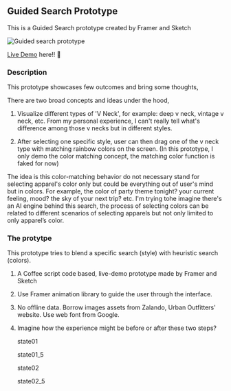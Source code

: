 ## Guided Search Prototype
This is a Guided Search prototype created by Framer and Sketch

![Guided search prototype](https://media.giphy.com/media/2xPPD5n2ERJTJi83aQ/giphy.gif)

[Live Demo](https://framer.cloud/nslkn) here!! :rocket:

### Description
This prototype showcases few outcomes and bring some thoughts,

There are two broad concepts and ideas under the hood,
1. Visualize different types of 'V Neck', for example: deep v neck, vintage v neck, etc. 
From my personal experience, I can't really tell what's difference among those v necks but in different styles.

2. After selecting one specific style, user can then drag one of the v neck type with matching rainbow colors on the screen. (In this prototype, I only demo the color matching concept, the matching color function is faked for now) 

The idea is this color-matching behavior do not necessary stand for selecting apparel's color only but could be everything out of user's mind but in colors. For example, the color of party theme tonight? your current feeling, mood? the sky of your next trip? etc. I'm trying tohe imagine there's an AI engine behind this search, the process of selecting colors can be related to different scenarios of selecting apparels but not only limited to only apparel’s color. 

### The protytpe
This prototype tries to blend a specific search (style) with heuristic search (colors).

1. A Coffee script code based, live-demo prototype made by Framer and Sketch 
2. Use Framer animation library to guide the user through the interface. 
3. No offline data. Borrow images assets from Zalando, Urban Outfitters' website. Use web font from Google. 
4. Imagine how the experience might be before or after these two steps?

   state01
   
   state01_5
   
   state02
   
   state02_5



